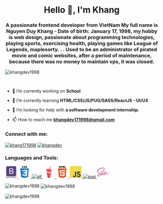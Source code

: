 <h1 align="center">Hello 👋, I'm Khang</h1>
<h3 align="center">A passionate frontend developer from VietNam My full name is Nguyen Duy Khang - Date of birth: January 17, 1998, my hobby is web design, passionate about programming technologies, playing sports, exercising health, playing games like League of Legends, maplesorty. . . Used to be an administrator of pirated movie and comic websites, after a period of maintenance, because there was no money to maintain vps, it was closed.</h3>

<p align="left"> <img src="https://komarev.com/ghpvc/?username=khangdev1998&label=Profile%20views&color=0e75b6&style=flat" alt="khangdev1998" /> </p>

<p align="left"> <a href="https://twitter.com/" target="blank"><img src="https://img.shields.io/twitter/follow/?logo=twitter&style=for-the-badge" alt="" /></a> </p>

- 🔭 I’m currently working on **School**

- 🌱 I’m currently learning **HTML/CSS/JS/PUG/SASS/ReactJS - UI/UX**

- 🤝 I’m looking for help with **a software development internship.**

- 📫 How to reach me **khangdev171998@gmail.com**

<h3 align="left">Connect with me:</h3>
<p align="left">
<a href="https://fb.com/khang171998" target="blank"><img align="center" src="https://raw.githubusercontent.com/rahuldkjain/github-profile-readme-generator/master/src/images/icons/Social/facebook.svg" alt="khang171998" height="30" width="40" /></a>
<a href="https://instagram.com/khangdev" target="blank"><img align="center" src="https://raw.githubusercontent.com/rahuldkjain/github-profile-readme-generator/master/src/images/icons/Social/instagram.svg" alt="khangdev" height="30" width="40" /></a>
</p>

<h3 align="left">Languages and Tools:</h3>
<p align="left"> <a href="https://getbootstrap.com" target="_blank"> <img src="https://raw.githubusercontent.com/devicons/devicon/master/icons/bootstrap/bootstrap-plain-wordmark.svg" alt="bootstrap" width="40" height="40"/> </a> <a href="https://www.w3schools.com/css/" target="_blank"> <img src="https://raw.githubusercontent.com/devicons/devicon/master/icons/css3/css3-original-wordmark.svg" alt="css3" width="40" height="40"/> </a> <a href="https://git-scm.com/" target="_blank"> <img src="https://www.vectorlogo.zone/logos/git-scm/git-scm-icon.svg" alt="git" width="40" height="40"/> </a> <a href="https://gulpjs.com" target="_blank"> <img src="https://raw.githubusercontent.com/devicons/devicon/master/icons/gulp/gulp-plain.svg" alt="gulp" width="40" height="40"/> </a> <a href="https://www.w3.org/html/" target="_blank"> <img src="https://raw.githubusercontent.com/devicons/devicon/master/icons/html5/html5-original-wordmark.svg" alt="html5" width="40" height="40"/> </a> <a href="https://developer.mozilla.org/en-US/docs/Web/JavaScript" target="_blank"> <img src="https://raw.githubusercontent.com/devicons/devicon/master/icons/javascript/javascript-original.svg" alt="javascript" width="40" height="40"/> </a> <a href="https://pugjs.org" target="_blank"> <img src="https://cdn.worldvectorlogo.com/logos/pug.svg" alt="pug" width="40" height="40"/> </a> <a href="https://sass-lang.com" target="_blank"> <img src="https://raw.githubusercontent.com/devicons/devicon/master/icons/sass/sass-original.svg" alt="sass" width="40" height="40"/> </a> </p>

<p><img align="left" src="https://github-readme-stats.vercel.app/api/top-langs?username=khangdev1998&show_icons=true&locale=en&layout=compact" alt="khangdev1998" /></p>

<p>&nbsp;<img align="center" src="https://github-readme-stats.vercel.app/api?username=khangdev1998&show_icons=true&locale=en" alt="khangdev1998" /></p>

<p><img align="center" src="https://github-readme-streak-stats.herokuapp.com/?user=khangdev1998&" alt="khangdev1998" /></p>
